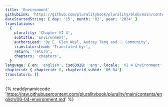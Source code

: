 ```yaml
---
title: 'Environment'
githubLink: 'https://github.com/pluralitybook/plurality/blob/main/contents/english/06-04-environment.md'
dateStartedString: { day: '15', month: '02', year: '2024' }
translations:
  {
    plurality: 'Chapter VI 4',
    subtitle: 'Environment',
    authorsLead: 'By E. Glen Weyl, Audrey Tang and ⿻ Community',
    translatorsLead: 'Translated by:',
    return: 'return',
    chapters: 'chapters',
  }
language: { en: 'english', iso6392B: 'eng', locale: 'VI 4 Environment' }
chapterid: { chapterid: 6, chapterid_subid: '06-04'}
translators: []
---
```

{% readdynamiccode 'https://raw.githubusercontent.com/pluralitybook/plurality/main/contents/english/06-04-environment.md' %}
